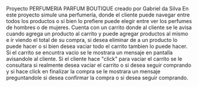 Proyecto PERFUMERIA PARFUM BOUTIQUE creado por Gabriel da Silva
En este proyecto simule una perfumería, donde el cliente puede navegar entre todos los productos o si bien lo prefiere puede elegir entre ver los perfumes de hombres o de mujeres.
Cuenta con un carrito donde al cliente se le avisa cuando agrega un producto al carrito y puede agregar productos al mismo e ir viendo el total de su compra, si desea eliminar de a un producto lo puede hacer o si bien desea vaciar todo el carrito tambien lo puede hacer.
Si el carrito se encuntra vacio se le mostrara un mensaje en pantalla avisandole al cliente.
Si el cliente hace "click" para vaciar el carrito se le consultara si realmente desea vaciar el carrito o si desea seguir comprando y si hace click en finalizar la compra se le mostrara un mensaje preguntandole si desea confirmar la compra o si desea seguir comprando.
